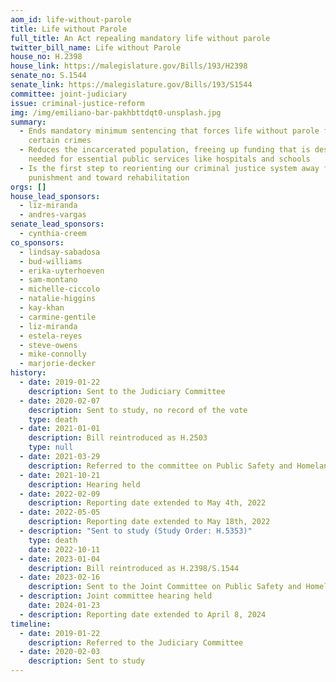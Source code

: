 ```yaml
---
aom_id: life-without-parole
title: Life without Parole
full_title: An Act repealing mandatory life without parole
twitter_bill_name: Life without Parole
house_no: H.2398
house_link: https://malegislature.gov/Bills/193/H2398
senate_no: S.1544
senate_link: https://malegislature.gov/Bills/193/S1544
committee: joint-judiciary
issue: criminal-justice-reform
img: /img/emiliano-bar-pakhbttdqt0-unsplash.jpg
summary:
  - Ends mandatory minimum sentencing that forces life without parole for
    certain crimes
  - Reduces the incarcerated population, freeing up funding that is desperately
    needed for essential public services like hospitals and schools
  - Is the first step to reorienting our criminal justice system away from
    punishment and toward rehabilitation
orgs: []
house_lead_sponsors:
  - liz-miranda
  - andres-vargas
senate_lead_sponsors:
  - cynthia-creem
co_sponsors:
  - lindsay-sabadosa
  - bud-williams
  - erika-uyterhoeven
  - sam-montano
  - michelle-ciccolo
  - natalie-higgins
  - kay-khan
  - carmine-gentile
  - liz-miranda
  - estela-reyes
  - steve-owens
  - mike-connolly
  - marjorie-decker
history:
  - date: 2019-01-22
    description: Sent to the Judiciary Committee
  - date: 2020-02-07
    description: Sent to study, no record of the vote
    type: death
  - date: 2021-01-01
    description: Bill reintroduced as H.2503
    type: null
  - date: 2021-03-29
    description: Referred to the committee on Public Safety and Homeland Security
  - date: 2021-10-21
    description: Hearing held
  - date: 2022-02-09
    description: Reporting date extended to May 4th, 2022
  - date: 2022-05-05
    description: Reporting date extended to May 18th, 2022
  - description: "Sent to study (Study Order: H.5353)"
    type: death
    date: 2022-10-11
  - date: 2023-01-04
    description: Bill reintroduced as H.2398/S.1544
  - date: 2023-02-16
    description: Sent to the Joint Committee on Public Safety and Homeland Security
  - description: Joint committee hearing held
    date: 2024-01-23
  - description: Reporting date extended to April 8, 2024
timeline:
  - date: 2019-01-22
    description: Referred to the Judiciary Committee
  - date: 2020-02-03
    description: Sent to study
---
```

